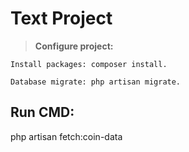 # Text Project

> **Configure project:**
    
    Install packages: composer install.

    Database migrate: php artisan migrate.

## Run CMD:
php artisan fetch:coin-data
